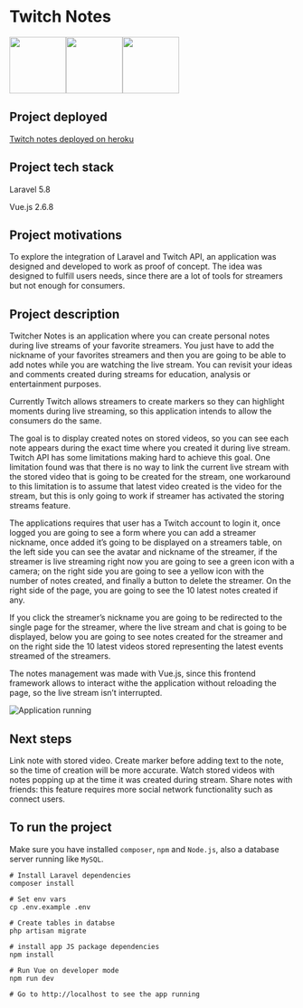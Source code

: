 # Twitch Notes
<img src="http://glacial-coast-30412.herokuapp.com/images/laravel.png" width="100"><img src="http://glacial-coast-30412.herokuapp.com/images/vue.png" width="100"><img src="http://glacial-coast-30412.herokuapp.com/images/twitch.png" width="100">

## Project deployed
[Twitch notes deployed on heroku](http://glacial-coast-30412.herokuapp.com)

## Project tech stack
Laravel 5.8

Vue.js 2.6.8

## Project motivations
To explore the integration of Laravel and Twitch API, an application was designed and developed to work as proof of concept. The idea was designed to fulfill users needs, since there are a lot of tools for streamers but not enough for consumers.

## Project description
Twitcher Notes is an application where you can create personal notes during live streams of your favorite streamers. You just have to add the nickname of your favorites streamers and then you are going to be able to add notes while you are watching the live stream. You can revisit your ideas and comments created during streams for education, analysis or entertainment purposes.

Currently Twitch allows streamers to create markers so they can highlight moments during live streaming, so this application intends to allow the consumers do the same.

The goal is to display created notes on stored videos, so you can see each note appears during the exact time where you created it during live stream. Twitch API has some limitations making hard to achieve this goal. One limitation found was that there is no way to link the current live stream with the stored video that is going to be created for the stream, one workaround to this limitation is to assume that latest video created is the video for the stream, but this is only going to work if streamer has activated the storing streams feature.

The applications requires that user has a Twitch account to login it, once logged you are going to see a form where you can add a streamer nickname, once added it’s going to be displayed on a streamers table, on the left side you can see the avatar and nickname of the streamer, if the streamer is live streaming right now you are going to see a green icon with a camera; on the right side you are going to see a yellow icon with the number of notes created, and finally a button to delete the streamer. On the right side of the page, you are going to see the 10 latest notes created if any.

If you click the streamer’s nickname you are going to be redirected to the single page for the streamer, where the live stream and chat is going to be displayed, below you are going to see notes created for the streamer and on the right side the 10 latest videos stored representing the latest events streamed of the streamers.

The notes management was made with Vue.js, since this frontend framework allows to interact withe the application without reloading the page, so the live stream isn’t interrupted.

![Application running](http://glacial-coast-30412.herokuapp.com/images/twitch-notes-ss.png)

## Next steps
Link note with stored video.
Create marker before adding text to the note, so the time of creation will be more accurate.
Watch stored videos with notes popping up at the time it was created during stream.
Share notes with friends: this feature requires more social network functionality such as connect users.

## To run the project
Make sure you have installed `composer`, `npm` and `Node.js`, also a database server running like `MySQL`.

```
# Install Laravel dependencies
composer install

# Set env vars
cp .env.example .env

# Create tables in databse
php artisan migrate

# install app JS package dependencies
npm install

# Run Vue on developer mode
npm run dev

# Go to http://localhost to see the app running
```
